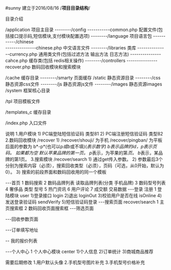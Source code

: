 #sunny
建立于2016/08/16 
/******项目目录结构******/

目录介绍

/application 				项目主目录
--------/config 
-----------common.php  		配置文件(包括接口提示码,短信模块,支付模块配置选项)
--------/language 			项目语言包
-----------/chinese   
---------------chinese.php  中文语言文件
--------/libraries			类库
---------------currency.php 通用类文件(包括过滤方法 输出方法 日志方法)
---------------cahce.php    缓存类(包括 redis相关操作)
--------/controllers
---------------recover.php 数码回收模块和搜索模块

/cache       				缓存目录
--------/smarty 			页面缓存
/static      				静态资源目录
--------/css       			静态资源css文件
--------/js 	   	     	静态资源js文件
--------/images    			静态资源images
/system 					框架核心目录

/tpl 						项目模板文件

/templates_c 				缓存目录

/index.php 					入口文件





说明
1.用户模块
    1) PC端登陆短信验证码 类型81
    2) PC端注册短信验证码 类型82
2.数码回收模块 /recover
    1) /recover/shouji/  为手机
       /recover/pingban/ 为平板
       后面的参数为 b*-p*(也可以p*或b*或不填)(*表示数字) b表示品牌的id，p表示页码。
       如果都为空 默认苹果品牌的第一页。
       p*表示，为苹果的第*页。
       b*表示，某品牌的第1页。
3.搜索模块 /recover/search
    1) 通过get传入参数。
    2) 参数最后3个分别为搜索内容（必须），搜索回收类型（必须），页码（可选，从0开始，默认为0）。
    3) 搜索的前段界面和数码回收用的同一个模板



---首页
	1 数码搜索
	2 数码品牌列表  读取品牌列表(分类 手机品牌)
	3 数码型号列表 
	4 奢侈品  类型   型号
	5 热门资讯
	6 用户评论
	7 成交额 交易数据
---登录 注册
	1 登陆模块  user 
		1)登录接口 login 
		2)退出 loginOut
		3)校验用户是否在线 isOnline
		4)发送登录验证码   sendVerify
		5)短信验证码登录
---搜索页面        recover/search
    1 主页搜索框
    2 数码回收页面搜索框
---筛选页面

---回收参数页面
	

---订单填写地址

-- 我的报价列表

---个人中心
	1 个人中心模块  center
		1)个人信息
		2)订单统计
		3)商城商品推荐
		
		
需要后期修改
1.用户默认头像
2.手机型号图片补充
3.手机型号价格补充